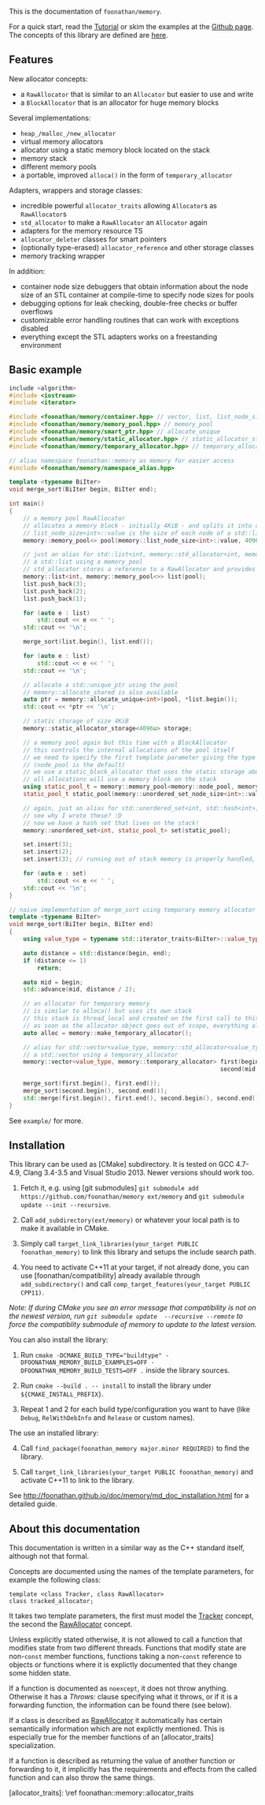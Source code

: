 This is the documentation of `foonathan/memory`.

For a quick start, read the [Tutorial] or skim the examples at the [Github page].
The concepts of this library are defined are [here](md_doc_concepts.html).

## Features
 
 New allocator concepts:
 
 * a `RawAllocator` that is similar to an `Allocator` but easier to use and write
 * a `BlockAllocator` that is an allocator for huge memory blocks
 
 Several implementations:
 
 * `heap_/malloc_/new_allocator`
 * virtual memory allocators
 * allocator using a static memory block located on the stack
 * memory stack
 * different memory pools
 * a portable, improved `alloca()` in the form of `temporary_allocator`
 
 Adapters, wrappers and storage classes:
 
 * incredible powerful `allocator_traits` allowing `Allocator`s as `RawAllocator`s
 * `std_allocator` to make a `RawAllocator` an `Allocator` again
 * adapters for the memory resource TS
 * `allocator_deleter` classes for smart pointers
 * (optionally type-erased) `allocator_reference` and other storage classes
 * memory tracking wrapper
 
 In addition:
 
 * container node size debuggers that obtain information about the node size of an STL container at compile-time to specify node sizes for pools
 * debugging options for leak checking, double-free checks or buffer overflows
 * customizable error handling routines that can work with exceptions disabled
 * everything except the STL adapters works on a freestanding environment
 
 ## Basic example
 
 ```cpp
 include <algorithm>
 #include <iostream>
 #include <iterator>
 
 #include <foonathan/memory/container.hpp> // vector, list, list_node_size
 #include <foonathan/memory/memory_pool.hpp> // memory_pool
 #include <foonathan/memory/smart_ptr.hpp> // allocate_unique
 #include <foonathan/memory/static_allocator.hpp> // static_allocator_storage, static_block_allocator
 #include <foonathan/memory/temporary_allocator.hpp> // temporary_allocator
 
 // alias namespace foonathan::memory as memory for easier access
 #include <foonathan/memory/namespace_alias.hpp>
 
 template <typename BiIter>
 void merge_sort(BiIter begin, BiIter end);
 
 int main()
 {
     // a memory pool RawAllocator
     // allocates a memory block - initially 4KiB - and splits it into chunks of list_node_size<int>::value big
     // list_node_size<int>::value is the size of each node of a std::list
     memory::memory_pool<> pool(memory::list_node_size<int>::value, 4096u);
 
     // just an alias for std::list<int, memory::std_allocator<int, memory::memory_pool<>>
     // a std::list using a memory_pool
     // std_allocator stores a reference to a RawAllocator and provides the Allocator interface
     memory::list<int, memory::memory_pool<>> list(pool);
     list.push_back(3);
     list.push_back(2);
     list.push_back(1);
 
     for (auto e : list)
         std::cout << e << ' ';
     std::cout << '\n';
 
     merge_sort(list.begin(), list.end());
 
     for (auto e : list)
         std::cout << e << ' ';
     std::cout << '\n';
 
     // allocate a std::unique_ptr using the pool
     // memory::allocate_shared is also available
     auto ptr = memory::allocate_unique<int>(pool, *list.begin());
     std::cout << *ptr << '\n';
 
     // static storage of size 4KiB
     memory::static_allocator_storage<4096u> storage;
 
     // a memory pool again but this time with a BlockAllocator
     // this controls the internal allocations of the pool itself
     // we need to specify the first template parameter giving the type of the pool as well
     // (node_pool is the default)
     // we use a static_block_allocator that uses the static storage above
     // all allocations will use a memory block on the stack
     using static_pool_t = memory::memory_pool<memory::node_pool, memory::static_block_allocator>;
     static_pool_t static_pool(memory::unordered_set_node_size<int>::value, 4096u, storage);
 
     // again, just an alias for std::unordered_set<int, std::hash<int>, std::equal_to<int>, memory::std_allocator<int, static_pool_t>
     // see why I wrote these? :D
     // now we have a hash set that lives on the stack!
     memory::unordered_set<int, static_pool_t> set(static_pool);
 
     set.insert(3);
     set.insert(2);
     set.insert(3); // running out of stack memory is properly handled, of course
 
     for (auto e : set)
         std::cout << e << ' ';
     std::cout << '\n';
 }
 
 // naive implementation of merge_sort using temporary memory allocator
 template <typename BiIter>
 void merge_sort(BiIter begin, BiIter end)
 {
     using value_type = typename std::iterator_traits<BiIter>::value_type;
 
     auto distance = std::distance(begin, end);
     if (distance <= 1)
         return;
 
     auto mid = begin;
     std::advance(mid, distance / 2);
 
     // an allocator for temporary memory
     // is similar to alloca() but uses its own stack
     // this stack is thread_local and created on the first call to this function
     // as soon as the allocator object goes out of scope, everything allocated through it, will be freed
     auto alloc = memory::make_temporary_allocator();
 
     // alias for std::vector<value_type, memory::std_allocator<value_type, memory::temporary_allocator>>
     // a std::vector using a temporary_allocator
     memory::vector<value_type, memory::temporary_allocator> first(begin, mid, alloc),
                                                             second(mid, end, alloc);
 
     merge_sort(first.begin(), first.end());
     merge_sort(second.begin(), second.end());
     std::merge(first.begin(), first.end(), second.begin(), second.end(), begin);
 }
 ```
 
 See `example/` for more.

## Installation

This library can be used as [CMake] subdirectory.
It is tested on GCC 4.7-4.9, Clang 3.4-3.5 and Visual Studio 2013. Newer versions should work too.

1. Fetch it, e.g. using [git submodules] `git submodule add https://github.com/foonathan/memory ext/memory` and `git submodule update --init --recursive`.

2. Call `add_subdirectory(ext/memory)` or whatever your local path is to make it available in CMake.

3. Simply call `target_link_libraries(your_target PUBLIC foonathan_memory)` to link this library and setups the include search path.

4. You need to activate C++11 at your target, if not already done, you can use [foonathan/compatibility] already available through `add_subdirectory()` and call `comp_target_features(your_target PUBLIC CPP11)`.

*Note: If during CMake you see an error message that compatibility is 
not on the newest version, run `git submodule update 
--recursive --remote` to force the compatiblity submodule of memory to 
update to the latest version.*

You can also install the library:

1. Run `cmake -DCMAKE_BUILD_TYPE="buildtype" -DFOONATHAN_MEMORY_BUILD_EXAMPLES=OFF -DFOONATHAN_MEMORY_BUILD_TESTS=OFF .` inside the library sources.

2. Run `cmake --build . -- install` to install the library under `${CMAKE_INSTALL_PREFIX}`.

3. Repeat 1 and 2 for each build type/configuration you want to have (like `Debug`, `RelWithDebInfo` and `Release` or custom names).

The use an installed library:

4. Call `find_package(foonathan_memory major.minor REQUIRED)` to find the library.

5. Call `target_link_libraries(your_target PUBLIC foonathan_memory)` and activate C++11 to link to the library.

See http://foonathan.github.io/doc/memory/md_doc_installation.html for a detailed guide.

## About this documentation

This documentation is written in a similar way as the C++ standard itself, although not that formal.

Concepts are documented using the names of the template parameters, for example the following class:

~~~{.cpp}
template <class Tracker, class RawAllocator>
class tracked_allocator;
~~~

It takes two template parameters, the first must model the [Tracker] concept, the second the [RawAllocator] concept.

Unless explicitly stated otherwise, it is not allowed to call a function that modifies state from two different threads.
Functions that modify state are non-`const` member functions, functions taking a non-`const` reference to objects
or functions where it is explictly documented that they change some hidden state.

If a function is documented as `noexcept`, it does not throw anything.
Otherwise it has a *Throws:* clause specifying what it throws, or if it is a forwarding function, the information can be found there (see below).

If a class is described as [RawAllocator] it automatically has certain semantically information which are not explictly mentioned.
This is especially true for the member functions of an [allocator_traits] specialization.

If a function is described as returning the value of another function or forwarding to it,
it implicitly has the requirements and effects from the called function and can also throw the same things.

[Tutorial]: md_doc_tutorial.html
[Github page]: https://github.com/foonathan/memory/
[Tracker]: md_doc_concepts.html#concept_tracker
[RawAllocator]: md_doc_concepts.html#concept_rawallocator
[allocator_traits]: \ref foonathan::memory::allocator_traits
